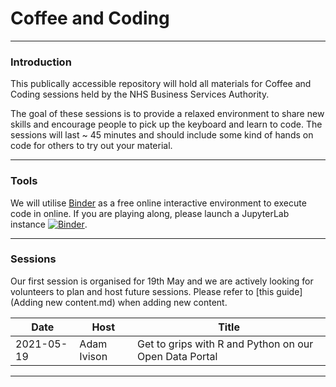 # Coffee and Coding

---

### Introduction

This publically accessible repository will hold all materials for Coffee and Coding sessions held by the NHS Business Services Authority.

The goal of these sessions is to provide a relaxed environment to share new skills and encourage people to pick up the keyboard and learn to code. The sessions will last ~ 45 minutes and should include some kind of hands on code for others to try out your material.

---

### Tools

We will utilise [Binder](https://mybinder.org/v2/gh/sfdsa/HEAD) as a free online interactive environment to execute code in online. If you are playing along, please launch a JupyterLab instance [![Binder](https://mybinder.org/badge_logo.svg)](https://mybinder.org/v2/gl/nhsbsa%2Finsight%2Fshared%2Fcoffee-and-coding/master?urlpath=lab).

---

### Sessions

Our first session is organised for 19th May and we are actively looking for volunteers to plan and host future sessions. Please refer to [this guide](Adding new content.md) when adding new content.

| Date       | Host        | Title                                                  |
| ---------- | ----------- | ------------------------------------------------------ | 
| 2021-05-19 | Adam Ivison | Get to grips with R and Python on our Open Data Portal |

---
